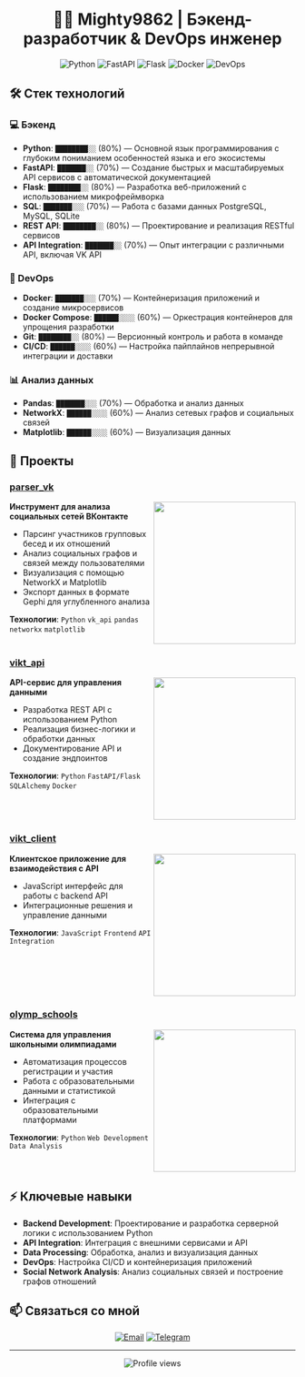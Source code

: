 # <div align="center">👨‍💻 Mighty9862 | Бэкенд-разработчик & DevOps инженер</div>

<div align="center">
  <img src="https://img.shields.io/badge/Python-Expert-3776AB?style=flat-square&logo=python&logoColor=white" alt="Python"/>
  <img src="https://img.shields.io/badge/FastAPI-Advanced-009688?style=flat-square&logo=fastapi&logoColor=white" alt="FastAPI"/>
  <img src="https://img.shields.io/badge/Flask-Advanced-000000?style=flat-square&logo=flask&logoColor=white" alt="Flask"/>
  <img src="https://img.shields.io/badge/Docker-Advanced-2496ED?style=flat-square&logo=docker&logoColor=white" alt="Docker"/>
  <img src="https://img.shields.io/badge/DevOps-Intermediate-003545?style=flat-square&logo=devops&logoColor=white" alt="DevOps"/>
</div>

## 🛠️ Стек технологий

### 💻 Бэкенд
- **Python**: `████████░░` (80%) — Основной язык программирования с глубоким пониманием особенностей языка и его экосистемы
- **FastAPI**: `███████░░` (70%) — Создание быстрых и масштабируемых API сервисов с автоматической документацией
- **Flask**: `████████░░` (80%) — Разработка веб-приложений с использованием микрофреймворка
- **SQL**: `███████░░░` (70%) — Работа с базами данных PostgreSQL, MySQL, SQLite
- **REST API**: `████████░░` (80%) — Проектирование и реализация RESTful сервисов
- **API Integration**: `███████░░` (70%) — Опыт интеграции с различными API, включая VK API

### 🔄 DevOps
- **Docker**: `███████░░░` (70%) — Контейнеризация приложений и создание микросервисов
- **Docker Compose**: `██████░░░░` (60%) — Оркестрация контейнеров для упрощения разработки
- **Git**: `████████░░` (80%) — Версионный контроль и работа в команде
- **CI/CD**: `██████░░░░` (60%) — Настройка пайплайнов непрерывной интеграции и доставки

### 📊 Анализ данных
- **Pandas**: `███████░░░` (70%) — Обработка и анализ данных
- **NetworkX**: `██████░░░░` (60%) — Анализ сетевых графов и социальных связей
- **Matplotlib**: `██████░░░░` (60%) — Визуализация данных

## 📂 Проекты

### [parser_vk](https://github.com/Mighty9862/parser_vk)
<img align="right" width="250" src="https://github-readme-stats.vercel.app/api/pin/?username=Mighty9862&repo=parser_vk&theme=dark" />

**Инструмент для анализа социальных сетей ВКонтакте**
- Парсинг участников групповых бесед и их отношений
- Анализ социальных графов и связей между пользователями
- Визуализация с помощью NetworkX и Matplotlib
- Экспорт данных в формате Gephi для углубленного анализа

**Технологии**: `Python` `vk_api` `pandas` `networkx` `matplotlib`
<br clear="right"/>

### [vikt_api](https://github.com/Mighty9862/vikt_api)
<img align="right" width="250" src="https://github-readme-stats.vercel.app/api/pin/?username=Mighty9862&repo=vikt_api&theme=dark" />

**API-сервис для управления данными**
- Разработка REST API с использованием Python
- Реализация бизнес-логики и обработки данных
- Документирование API и создание эндпоинтов

**Технологии**: `Python` `FastAPI/Flask` `SQLAlchemy` `Docker`
<br clear="right"/>

### [vikt_client](https://github.com/Mighty9862/vikt_client)
<img align="right" width="250" src="https://github-readme-stats.vercel.app/api/pin/?username=Mighty9862&repo=vikt_client&theme=dark" />

**Клиентское приложение для взаимодействия с API**
- JavaScript интерфейс для работы с backend API
- Интеграционные решения и управление данными

**Технологии**: `JavaScript` `Frontend` `API Integration`
<br clear="right"/>

### [olymp_schools](https://github.com/Mighty9862/olymp_schools)
<img align="right" width="250" src="https://github-readme-stats.vercel.app/api/pin/?username=Mighty9862&repo=olymp_schools&theme=dark" />

**Система для управления школьными олимпиадами**
- Автоматизация процессов регистрации и участия
- Работа с образовательными данными и статистикой
- Интеграция с образовательными платформами

**Технологии**: `Python` `Web Development` `Data Analysis`
<br clear="right"/>

## ⚡ Ключевые навыки

- **Backend Development**: Проектирование и разработка серверной логики с использованием Python
- **API Integration**: Интеграция с внешними сервисами и API
- **Data Processing**: Обработка, анализ и визуализация данных
- **DevOps**: Настройка CI/CD и контейнеризация приложений
- **Social Network Analysis**: Анализ социальных связей и построение графов отношений

## 📫 Связаться со мной

<div align="center">
  <a href="mailto:brut290list.ru"><img src="https://img.shields.io/badge/Email-Contact%20Me-blue?style=for-the-badge&logo=gmail" alt="Email"></a>
  <a href="https://t.me/Rozhkov_N"><img src="https://img.shields.io/badge/Telegram-Message%20Me-blue?style=for-the-badge&logo=telegram" alt="Telegram"></a>
</div>

<!-- 
Статистика GitHub
![GitHub stats](https://github-readme-stats.vercel.app/api?username=Mighty9862&show_icons=true&theme=dark)
![Top Langs](https://github-readme-stats.vercel.app/api/top-langs/?username=Mighty9862&layout=compact&theme=dark)
-->

---

<div align="center">
  <img src="https://komarev.com/ghpvc/?username=Mighty9862&color=blue" alt="Profile views"/>
</div>
